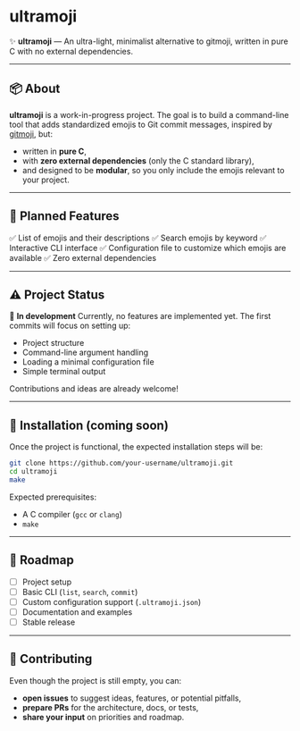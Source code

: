 # ultramoji

✨ **ultramoji** — An ultra-light, minimalist alternative to gitmoji, written in pure C with no external dependencies.

---

## 📦 About

**ultramoji** is a work-in-progress project.
The goal is to build a command-line tool that adds standardized emojis to Git commit messages, inspired by [gitmoji](https://gitmoji.dev), but:

* written in **pure C**,
* with **zero external dependencies** (only the C standard library),
* and designed to be **modular**, so you only include the emojis relevant to your project.

---

## 🚀 Planned Features

✅ List of emojis and their descriptions
✅ Search emojis by keyword
✅ Interactive CLI interface
✅ Configuration file to customize which emojis are available
✅ Zero external dependencies

---

## ⚠️ Project Status

🚧 **In development**
Currently, no features are implemented yet.
The first commits will focus on setting up:

* Project structure
* Command-line argument handling
* Loading a minimal configuration file
* Simple terminal output

Contributions and ideas are already welcome!

---

## 🔧 Installation (coming soon)

Once the project is functional, the expected installation steps will be:

```bash
git clone https://github.com/your-username/ultramoji.git
cd ultramoji
make
```

Expected prerequisites:

* A C compiler (`gcc` or `clang`)
* `make`

---

## 📜 Roadmap

* [ ] Project setup
* [ ] Basic CLI (`list`, `search`, `commit`)
* [ ] Custom configuration support (`.ultramoji.json`)
* [ ] Documentation and examples
* [ ] Stable release

---

## 🤝 Contributing

Even though the project is still empty, you can:

* **open issues** to suggest ideas, features, or potential pitfalls,
* **prepare PRs** for the architecture, docs, or tests,
* **share your input** on priorities and roadmap.
